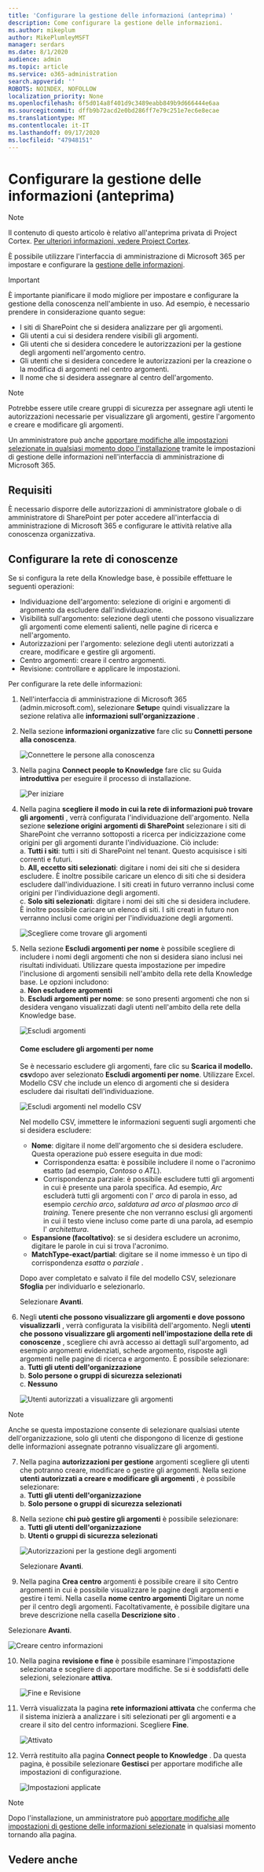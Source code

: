 ```yaml
---
title: 'Configurare la gestione delle informazioni (anteprima) '
description: Come configurare la gestione delle informazioni.
ms.author: mikeplum
author: MikePlumleyMSFT
manager: serdars
ms.date: 8/1/2020
audience: admin
ms.topic: article
ms.service: o365-administration
search.appverid: ''
ROBOTS: NOINDEX, NOFOLLOW
localization_priority: None
ms.openlocfilehash: 6f5d014a8f401d9c3489eabb849b9d666444e6aa
ms.sourcegitcommit: dffb9b72acd2e0bd286ff7e79c251e7ec6e8ecae
ms.translationtype: MT
ms.contentlocale: it-IT
ms.lasthandoff: 09/17/2020
ms.locfileid: "47948151"
---
```

# <a name="set-up-knowledge-management-preview"></a>Configurare la gestione delle informazioni (anteprima)

> [!Note] 
> Il contenuto di questo articolo è relativo all'anteprima privata di Project Cortex. [Per ulteriori informazioni, vedere Project Cortex](https://aka.ms/projectcortex).

È possibile utilizzare l'interfaccia di amministrazione di Microsoft 365 per impostare e configurare la [gestione delle informazioni](knowledge-management-overview.md). 

> [!Important]
> È importante pianificare il modo migliore per impostare e configurare la gestione della conoscenza nell'ambiente in uso. Ad esempio, è necessario prendere in considerazione quanto segue:
- I siti di SharePoint che si desidera analizzare per gli argomenti.
- Gli utenti a cui si desidera rendere visibili gli argomenti.
- Gli utenti che si desidera concedere le autorizzazioni per la gestione degli argomenti nell'argomento centro.
- Gli utenti che si desidera concedere le autorizzazioni per la creazione o la modifica di argomenti nel centro argomenti.
- Il nome che si desidera assegnare al centro dell'argomento.

> [!Note]
> Potrebbe essere utile creare gruppi di sicurezza per assegnare agli utenti le autorizzazioni necessarie per visualizzare gli argomenti, gestire l'argomento e creare e modificare gli argomenti.

Un amministratore può anche [apportare modifiche alle impostazioni selezionate in qualsiasi momento dopo l'installazione](manage-knowledge-network.md) tramite le impostazioni di gestione delle informazioni nell'interfaccia di amministrazione di Microsoft 365.

## <a name="requirements"></a>Requisiti 
È necessario disporre delle autorizzazioni di amministratore globale o di amministratore di SharePoint per poter accedere all'interfaccia di amministrazione di Microsoft 365 e configurare le attività relative alla conoscenza organizzativa.

## <a name="set-up-your-knowledge-network"></a>Configurare la rete di conoscenze

Se si configura la rete della Knowledge base, è possibile effettuare le seguenti operazioni:

- Individuazione dell'argomento: selezione di origini e argomenti di argomento da escludere dall'individuazione.
- Visibilità sull'argomento: selezione degli utenti che possono visualizzare gli argomenti come elementi salienti, nelle pagine di ricerca e nell'argomento.
- Autorizzazioni per l'argomento: selezione degli utenti autorizzati a creare, modificare e gestire gli argomenti.
- Centro argomenti: creare il centro argomenti.
- Revisione: controllare e applicare le impostazioni.

Per configurare la rete delle informazioni:

1. Nell'interfaccia di amministrazione di Microsoft 365 (admin.microsoft.com), selezionare **Setup**e quindi visualizzare la sezione relativa alle **informazioni sull'organizzazione** .
2. Nella sezione **informazioni organizzative** fare clic su **Connetti persone alla conoscenza**.<br/>

    ![Connettere le persone alla conoscenza](../media/content-understanding/admin-org-knowledge-options.png) </br>

3. Nella pagina **Connect people to Knowledge** fare clic su Guida **introduttiva** per eseguire il processo di installazione.<br/>

    ![Per iniziare](../media/content-understanding/k-get-started.png) </br>

4. Nella pagina **scegliere il modo in cui la rete di informazioni può trovare gli argomenti** , verrà configurata l'individuazione dell'argomento. Nella sezione **selezione origini argomenti di SharePoint** selezionare i siti di SharePoint che verranno sottoposti a ricerca per indicizzazione come origini per gli argomenti durante l'individuazione. Ciò include:</br>
    a. **Tutti i siti**: tutti i siti di SharePoint nel tenant. Questo acquisisce i siti correnti e futuri.</br>
    b. **All, eccetto siti selezionati**: digitare i nomi dei siti che si desidera escludere.  È inoltre possibile caricare un elenco di siti che si desidera escludere dall'individuazione. I siti creati in futuro verranno inclusi come origini per l'individuazione degli argomenti. </br>
    c. **Solo siti selezionati**: digitare i nomi dei siti che si desidera includere. È inoltre possibile caricare un elenco di siti. I siti creati in futuro non verranno inclusi come origini per l'individuazione degli argomenti. </br>

    ![Scegliere come trovare gli argomenti](../media/content-understanding/ksetup1.png) </br>
   
5. Nella sezione **Escludi argomenti per nome** è possibile scegliere di includere i nomi degli argomenti che non si desidera siano inclusi nei risultati individuati. Utilizzare questa impostazione per impedire l'inclusione di argomenti sensibili nell'ambito della rete della Knowledge base. Le opzioni includono:</br>
    a. **Non escludere argomenti** </br>
    b. **Escludi argomenti per nome**: se sono presenti argomenti che non si desidera vengano visualizzati dagli utenti nell'ambito della rete della Knowledge base.</br>

    ![Escludi argomenti](../media/content-understanding/topics-excluded-by-name.png) </br>

    #### <a name="how-to-exclude-topics-by-name"></a>Come escludere gli argomenti per nome    

    Se è necessario escludere gli argomenti, fare clic su **Scarica il modello. csv**dopo aver selezionato **Escludi argomenti per nome**. Utilizzare Excel. Modello CSV che include un elenco di argomenti che si desidera escludere dai risultati dell'individuazione.

    ![Escludi argomenti nel modello CSV](../media/content-understanding/csv1.png) </br>

    Nel modello CSV, immettere le informazioni seguenti sugli argomenti che si desidera escludere:

    - **Nome**: digitare il nome dell'argomento che si desidera escludere. Questa operazione può essere eseguita in due modi:</br>
        - Corrispondenza esatta: è possibile includere il nome o l'acronimo esatto (ad esempio, *Contoso* o *ATL*).</br>
        - Corrispondenza parziale: è possibile escludere tutti gli argomenti in cui è presente una parola specifica.  Ad esempio, *Arc* escluderà tutti gli argomenti con l' *arco* di parola in esso, ad esempio *cerchio arco*, *saldatura ad arco al plasma*o *arco di training*. Tenere presente che non verranno esclusi gli argomenti in cui il testo viene incluso come parte di una parola, ad esempio l' *architettura*.</br>
    - **Espansione (facoltativo)**: se si desidera escludere un acronimo, digitare le parole in cui si trova l'acronimo.</br>
    - **MatchType-exact/partial**: digitare se il nome immesso è un tipo di corrispondenza *esatta* o *parziale* .</br>

    Dopo aver completato e salvato il file del modello CSV, selezionare **Sfoglia** per individuarlo e selezionarlo.
    
    Selezionare **Avanti**.</br>

6. Negli **utenti che possono visualizzare gli argomenti e dove possono visualizzarli** , verrà configurata la visibilità dell'argomento. Negli **utenti che possono visualizzare gli argomenti nell'impostazione della rete di conoscenze** , scegliere chi avrà accesso ai dettagli sull'argomento, ad esempio argomenti evidenziati, schede argomento, risposte agli argomenti nelle pagine di ricerca e argomento. È possibile selezionare:</br>
    a. **Tutti gli utenti dell'organizzazione**</br>
    b. **Solo persone o gruppi di sicurezza selezionati**</br>
    c. **Nessuno**</br>

    ![Utenti autorizzati a visualizzare gli argomenti](../media/content-understanding/ksetup2.png) </br> 

 > [!Note] 
 > Anche se questa impostazione consente di selezionare qualsiasi utente dell'organizzazione, solo gli utenti che dispongono di licenze di gestione delle informazioni assegnate potranno visualizzare gli argomenti. 

7. Nella pagina **autorizzazioni per gestione** argomenti scegliere gli utenti che potranno creare, modificare o gestire gli argomenti. Nella sezione **utenti autorizzati a creare e modificare gli argomenti** , è possibile selezionare:</br>
    a. **Tutti gli utenti dell'organizzazione**</br>
    b. **Solo persone o gruppi di sicurezza selezionati**</br>
8. Nella sezione **chi può gestire gli argomenti** è possibile selezionare:</br>
    a. **Tutti gli utenti dell'organizzazione**</br>
    b. **Utenti o gruppi di sicurezza selezionati**</br>

    ![Autorizzazioni per la gestione degli argomenti](../media/content-understanding/ksetup3.png) </br>

    Selezionare **Avanti**.</br>
9. Nella pagina **Crea centro** argomenti è possibile creare il sito Centro argomenti in cui è possibile visualizzare le pagine degli argomenti e gestire i temi.  Nella casella **nome centro argomenti** Digitare un nome per il centro degli argomenti. Facoltativamente, è possibile digitare una breve descrizione nella casella **Descrizione sito** . </br>

Selezionare **Avanti**.</br>

   ![Creare centro informazioni](../media/content-understanding/ksetup4.png) </br> 

10. Nella pagina **revisione e fine** è possibile esaminare l'impostazione selezionata e scegliere di apportare modifiche. Se si è soddisfatti delle selezioni, selezionare **attiva**.

    ![Fine e Revisione](../media/content-understanding/ksetup5.png) </br> 

11. Verrà visualizzata la pagina **rete informazioni attivata** che conferma che il sistema inizierà a analizzare i siti selezionati per gli argomenti e a creare il sito del centro informazioni. Scegliere **Fine**.</br>

    ![Attivato](../media/content-understanding/ksetup6.png) </br> 

12. Verrà restituito alla pagina **Connect people to Knowledge** . Da questa pagina, è possibile selezionare **Gestisci** per apportare modifiche alle impostazioni di configurazione. 

    ![Impostazioni applicate](../media/content-understanding/ksetup7.png) </br>   

> [!Note]
> Dopo l'installazione, un amministratore può [apportare modifiche alle impostazioni di gestione delle informazioni selezionate](manage-knowledge-network.md) in qualsiasi momento tornando alla pagina.


## <a name="see-also"></a>Vedere anche



  







